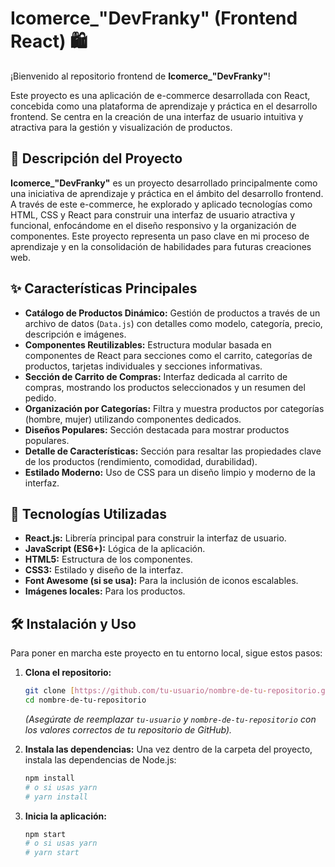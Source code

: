 # Icomerce_"DevFranky" (Frontend React) 🛍️

¡Bienvenido al repositorio frontend de **Icomerce_"DevFranky"**!

Este proyecto es una aplicación de e-commerce desarrollada con React, concebida como una plataforma de aprendizaje y práctica en el desarrollo frontend. Se centra en la creación de una interfaz de usuario intuitiva y atractiva para la gestión y visualización de productos.

## 📝 Descripción del Proyecto

**Icomerce_"DevFranky"** es un proyecto desarrollado principalmente como una iniciativa de aprendizaje y práctica en el ámbito del desarrollo frontend. A través de este e-commerce, he explorado y aplicado tecnologías como HTML, CSS y React para construir una interfaz de usuario atractiva y funcional, enfocándome en el diseño responsivo y la organización de componentes. Este proyecto representa un paso clave en mi proceso de aprendizaje y en la consolidación de habilidades para futuras creaciones web.

## ✨ Características Principales

* **Catálogo de Productos Dinámico:** Gestión de productos a través de un archivo de datos (`Data.js`) con detalles como modelo, categoría, precio, descripción e imágenes.
* **Componentes Reutilizables:** Estructura modular basada en componentes de React para secciones como el carrito, categorías de productos, tarjetas individuales y secciones informativas.
* **Sección de Carrito de Compras:** Interfaz dedicada al carrito de compras, mostrando los productos seleccionados y un resumen del pedido.
* **Organización por Categorías:** Filtra y muestra productos por categorías (hombre, mujer) utilizando componentes dedicados.
* **Diseños Populares:** Sección destacada para mostrar productos populares.
* **Detalle de Características:** Sección para resaltar las propiedades clave de los productos (rendimiento, comodidad, durabilidad).
* **Estilado Moderno:** Uso de CSS para un diseño limpio y moderno de la interfaz.

## 🚀 Tecnologías Utilizadas

* **React.js:** Librería principal para construir la interfaz de usuario.
* **JavaScript (ES6+):** Lógica de la aplicación.
* **HTML5:** Estructura de los componentes.
* **CSS3:** Estilado y diseño de la interfaz.
* **Font Awesome (si se usa):** Para la inclusión de iconos escalables.
* **Imágenes locales:** Para los productos.

## 🛠️ Instalación y Uso

Para poner en marcha este proyecto en tu entorno local, sigue estos pasos:

1.  **Clona el repositorio:**
    ```bash
    git clone [https://github.com/tu-usuario/nombre-de-tu-repositorio.git](https://github.com/tu-usuario/nombre-de-tu-repositorio.git)
    cd nombre-de-tu-repositorio
    ```
    *(Asegúrate de reemplazar `tu-usuario` y `nombre-de-tu-repositorio` con los valores correctos de tu repositorio de GitHub).*

2.  **Instala las dependencias:**
    Una vez dentro de la carpeta del proyecto, instala las dependencias de Node.js:
    ```bash
    npm install
    # o si usas yarn
    # yarn install
    ```

3.  **Inicia la aplicación:**
    ```bash
    npm start
    # o si usas yarn
    # yarn start
    ```
